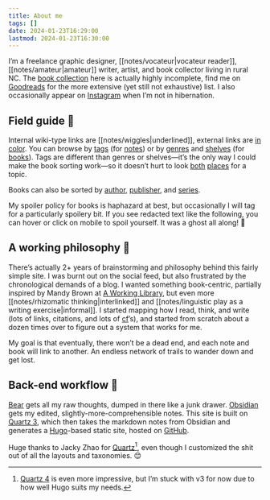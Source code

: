 ```yaml
---
title: About me
tags: []
date: 2024-01-23T16:29:00
lastmod: 2024-01-23T16:30:00
---
```

I’m a freelance graphic designer, [[notes/vocateur|vocateur reader]], [[notes/amateur|amateur]] writer, artist, and book collector living in rural NC. The <a href="/books" class="internal-link">book collection</a> here is actually highly incomplete, find me on [Goodreads](https://www.goodreads.com/jamieharris) for the more extensive (yet still not exhaustive) list. I also occasionally appear on [Instagram](https://instagram.com/jamiedidthis) when I’m not in hibernation.

## Field guide 🌳

Internal wiki-type links are [[notes/wiggles|underlined]], external links are [in color](https://theuselessweb.com/). You can browse by <a href="/tags" class="internal-link">tags</a> (for <a href="/notes" class="internal-link">notes</a>) or by <a href="/genres" class="internal-link">genres</a> and <a href="/shelves" class="internal-link">shelves</a> (for <a href="/books" class="internal-link">books</a>). Tags are different than genres or shelves—it’s the only way I could make the book sorting work—so it doesn’t hurt to look <a href="/tags/pleasure-and-play/" class="internal-link">both</a> <a href="/shelves/pleasure-and-play/" class="internal-link">places</a> for a topic.

Books can also be sorted by <a href="/authors" class="internal-link">author</a>, <a href="/publishers" class="internal-link">publisher</a>, and <a href="/series" class="internal-link">series</a>.

My spoiler policy for books is haphazard at best, but occasionally I will tag for a particularly spoilery bit. If you see redacted text like the following, you can hover or click on mobile to spoil yourself. <span class="spoiler">It was a ghost all along! 👻</span>

## A working philosophy 🍄

There’s actually 2+ years of brainstorming and philosophy behind this fairly simple site. I was burnt out on the social feed, but also frustrated by the chronological demands of a blog. I wanted something book-centric, partially inspired by Mandy Brown at [A Working Library](https://aworkinglibrary.com/), but even more [[notes/rhizomatic thinking|interlinked]] and [[notes/linguistic play as a writing exercise|informal]]. I started mapping how I read, think, and write (lots of links, citations, and lots of [cf](https://en.m.wikipedia.org/wiki/Cf.)’s), and started from scratch about a dozen times over to figure out a system that works for me.

My goal is that eventually, there won’t be a dead end, and each note and book will link to another. An endless network of trails to wander down and get lost.

## Back-end workflow 🍑

[Bear](https://bear.app/) gets all my raw thoughts, dumped in there like a junk drawer. [Obsidian](https://obsidian.md/) gets my edited, slightly-more-comprehensible notes. This site is built on [Quartz 3](https://github.com/jackyzha0/quartz/releases/tag/v3.3), which then takes the markdown notes from Obsidian and generates a  [Hugo](https://gohugo.io/)-based static site, hosted on [GitHub](https://github.com/jamiedidthis/quartz). 

Huge thanks to Jacky Zhao for [Quartz](https://quartz.jzhao.xyz/)[^1], even though I customized the shit out of all the layouts and taxonomies. 😊

[^1]: [Quartz 4](https://quartz.jzhao.xyz/) is even more impressive, but I’m stuck with v3 for now due to how well Hugo suits my needs. 
